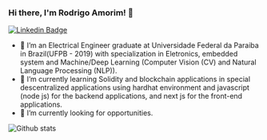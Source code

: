 ### Hi there, I'm Rodrigo Amorim! 👋

[![Linkedin Badge](https://img.shields.io/badge/-View&nbsp;profile&nbsp;on&nbsp;LinkedIn-blue?style=flat-square&logo=Linkedin&logoColor=white&link=https://https://www.linkedin.com/in/rodrigo-amorim-6a079110a/)](https://www.linkedin.com/in/rodrigo-amorim-6a079110a/)


- 👯 I’m an Electrical Engineer graduate at Universidade Federal da Paraiba in Brazil(UFPB - 2019) with specialization in Eletronics, embedded system and Machine/Deep Learning (Computer Vision (CV) and Natural Language Processing (NLP)).
- 🌱 I’m currently learning Solidity and blockchain applications in special descentralized applications using hardhat environment and javascript (node js) for the backend applications, and next js for the front-end applications.
- 🔭 I’m currently looking for opportunities.

![Github stats](https://github-readme-stats.vercel.app/api?username=rodrigoamorimml)
